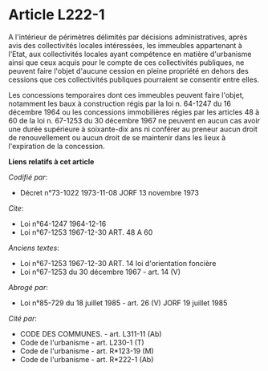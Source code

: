 # Article L222-1

A l'intérieur de périmètres délimités par décisions administratives, après avis des collectivités locales intéressées, les
immeubles appartenant à l'Etat, aux collectivités locales ayant compétence en matière d'urbanisme ainsi que ceux acquis pour
le compte de ces collectivités publiques, ne peuvent faire l'objet d'aucune cession en pleine propriété en dehors des
cessions que ces collectivités publiques pourraient se consentir entre elles.

Les concessions temporaires dont ces immeubles peuvent faire l'objet, notamment les baux à construction régis par la loi n.
64-1247 du 16 décembre 1964 ou les concessions immobilières régies par les articles 48 à 60 de la loi n. 67-1253 du 30
décembre 1967 ne peuvent en aucun cas avoir une durée supérieure à soixante-dix ans ni conférer au preneur aucun droit de
renouvellement ou aucun droit de se maintenir dans les lieux à l'expiration de la concession.

**Liens relatifs à cet article**

_Codifié par_:

  - Décret n°73-1022 1973-11-08 JORF 13 novembre 1973

_Cite_:

  - Loi n°64-1247 1964-12-16
  - Loi n°67-1253 1967-12-30 ART. 48 A 60

_Anciens textes_:

  - Loi n°67-1253 1967-12-30 ART. 14 loi d'orientation foncière
  - Loi n°67-1253 du 30 décembre 1967 - art. 14 (V)

_Abrogé par_:

  - Loi n°85-729 du 18 juillet 1985 - art. 26 (V) JORF 19 juillet 1985

_Cité par_:

  - CODE DES COMMUNES. - art. L311-11 (Ab)
  - Code de l'urbanisme - art. L230-1 (T)
  - Code de l'urbanisme - art. R*123-19 (M)
  - Code de l'urbanisme - art. R*222-1 (Ab)
